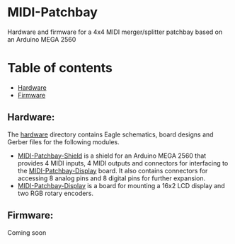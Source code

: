 # MIDI-Patchbay
Hardware and firmware for a 4x4 MIDI merger/splitter patchbay based on an Arduino MEGA 2560

# Table of contents
* [Hardware](#hardware)
* [Firmware](#firmware)

## Hardware:

The [hardware](https://github.com/abw/MIDI-Patchbay/blob/master/hardware)
directory contains Eagle schematics, board designs and Gerber files for
the following modules.

* [MIDI-Patchbay-Shield](https://github.com/abw/MIDI-Patchbay/blob/master/hardware/MIDI-Patchbay-Shield)
is a shield for an Arduino MEGA 2560 that provides 4 MIDI inputs, 4 MIDI
outputs and connectors for interfacing to the
[MIDI-Patchbay-Display](https://github.com/abw/MIDI-Patchbay/blob/master/hardware/MIDI-Patchbay-Display)
board.  It also contains connectors for accessing 8 analog pins and 8
digital pins for further expansion.
* [MIDI-Patchbay-Display](https://github.com/abw/MIDI-Patchbay/blob/master/hardware/MIDI-Patchbay-Display)
is a board for mounting a 16x2 LCD display and two RGB rotary encoders.

## Firmware:

Coming soon
